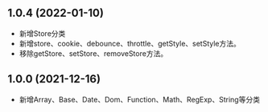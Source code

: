 ## 1.0.4 (2022-01-10)

* 新增Store分类
* 新增store、cookie、debounce、throttle、getStyle、setStyle方法。
* 移除getStore、setStore、removeStore方法。

## 1.0.0 (2021-12-16)

* 新增Array、Base、Date、Dom、Function、Math、RegExp、String等分类
